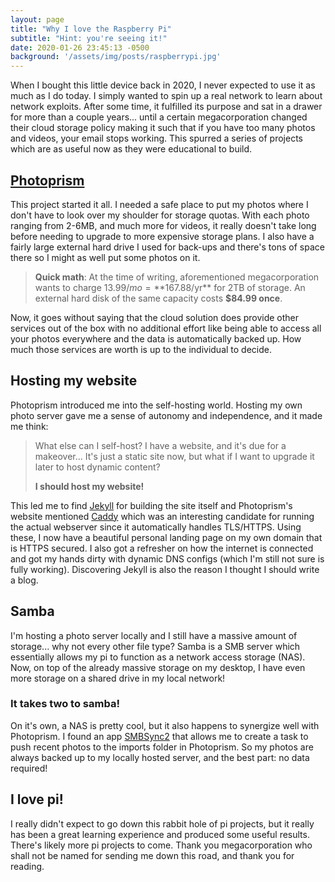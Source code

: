 ```yaml
---
layout: page
title: "Why I love the Raspberry Pi"
subtitle: "Hint: you're seeing it!"
date: 2020-01-26 23:45:13 -0500
background: '/assets/img/posts/raspberrypi.jpg'
---
```

When I bought this little device back in 2020, I never expected to use it as much as I do today. I simply wanted to spin up a real network to learn about network exploits. After some time, it fulfilled its purpose and sat in a drawer for more than a couple years... until a certain megacorporation changed their cloud storage policy making it such that if you have too many photos and videos, your email stops working. This spurred a series of projects which are as useful now as they were educational to build.

## [Photoprism](https://photoprism.app/)

This project started it all. I needed a safe place to put my photos where I don't have to look over my shoulder for storage quotas. With each photo ranging from 2-6MB, and much more for videos, it really doesn't take long before needing to upgrade to more expensive storage plans. I also have a fairly large external hard drive I used for back-ups and there's tons of space there so I might as well put some photos on it.

> **Quick math**: 
> At the time of writing, aforementioned megacorporation wants to charge $13.99/mo = **$167.88/yr** for 2TB of storage.
> An external hard disk of the same capacity costs **$84.99 once**.

Now, it goes without saying that the cloud solution does provide other services out of the box with no additional effort like being able to access all your photos everywhere and the data is automatically backed up. How much those services are worth is up to the individual to decide.

## Hosting my website

Photoprism introduced me into the self-hosting world. Hosting my own photo server gave me a sense of autonomy and independence, and it made me think:

> What else can I self-host?
> I have a website, and it's due for a makeover...
> It's just a static site now, but what if I want to upgrade it later to host dynamic content?
>
> **I should host my website!**

This led me to find [Jekyll](https://jekyllrb.com/) for building the site itself and Photoprism's website mentioned [Caddy](https://caddyserver.com/) which was an interesting candidate for running the actual webserver since it automatically handles TLS/HTTPS. Using these, I now have a beautiful personal landing page on my own domain that is HTTPS secured. I also got a refresher on how the internet is connected and got my hands dirty with dynamic DNS configs (which I'm still not sure is fully working). Discovering Jekyll is also the reason I thought I should write a blog.

## Samba

I'm hosting a photo server locally and I still have a massive amount of storage... why not every other file type? Samba is a SMB server which essentially allows my pi to function as a network access storage (NAS). Now, on top of the already massive storage on my desktop, I have even more storage on a shared drive in my local network!

### It takes two to samba!

On it's own, a NAS is pretty cool, but it also happens to synergize well with Photoprism. I found an app [SMBSync2](https://play.google.com/store/apps/details?id=com.sentaroh.android.SMBSync2&hl=en_CA&gl=US) that allows me to create a task to push recent photos to the imports folder in Photoprism. So my photos are always backed up to my locally hosted server, and the best part: no data required!

## I love pi!

I really didn't expect to go down this rabbit hole of pi projects, but it really has been a great learning experience and produced some useful results. There's likely more pi projects to come. Thank you megacorporation who shall not be named for sending me down this road, and thank you for reading.
